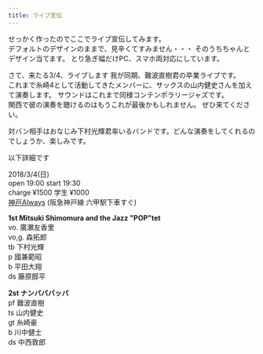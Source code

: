 ```yaml
---
title: ライブ宣伝
---
```

せっかく作ったのでここでライブ宣伝してみます。  
デフォルトのデザインのままで、見辛くてすみません・・・ そのうちちゃんとデザイン当てます。 とり急ぎ幅だけPC、スマホ両対応にしています。

さて、来たる3/4、ライブします 我が同期、難波直樹君の卒業ライブです。  
これまで糸崎4として活動してきたメンバーに、サックスの山内健史さんを加えて演奏します。 サウンドはこれまで同様コンテンポラリージャズです。  
関西で彼の演奏を聴けるのはもうこれが最後かもしれません。 ぜひ来てください。

対バン相手はおなじみ下村光輝君率いるバンドです。どんな演奏をしてくれるのでしょうか、楽しみです。

以下詳細です

2018/3/4(日)  
open 19:00 start 19:30  
charge ¥1500 学生 ¥1000  
[神戸Always](http://always-kobe.net/) (阪急神戸線 六甲駅下車すぐ)


**1st Mitsuki Shimomura and the Jazz "POP"tet**  
vo. 廣瀬友香里  
vo,g. 森拓郎  
tb 下村光輝  
p 國兼範昭  
b 平田大翔  
ds 藤原醇平  

**2st ナンバババッバ**  
pf 難波直樹  
ts 山内健史  
gt 糸崎豪  
b 川中健士  
ds 中西敦郎

